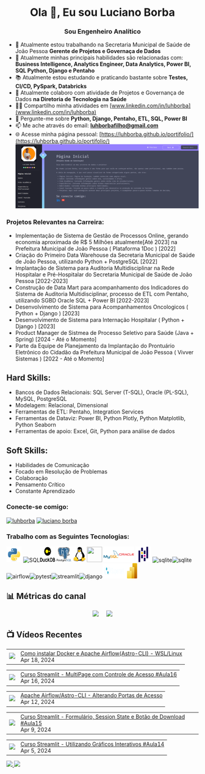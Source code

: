 <h1 align="center">Ola 👋, Eu sou Luciano Borba</h1>
<h3 align="center">Sou Engenheiro Analítico</h3>

- 🔭 Atualmente estou trabalhando na Secretaria Municipal de Saúde de João Pessoa **Gerente de Projetos e Governaça de Dados**
- 🌱 Atualmente minhas principais habilidades são relacionadas com: **Business Intelligence, Analytics Engineer, Data Analytics, Power BI, SQL Python, Django e Pentaho**
- 📚 Atualmente estou estudando e praticando bastante sobre  **Testes, CI/CD, PySpark, Databricks**
- 👯 Atualmente colaboro com atividade de Projetos e Governança de Dados **na Diretoria de Tecnologia na Saúde**
- 👨‍💻 Compartilho minha atividades em [www.linkedin.com/in/luhborba](www.linkedin.com/in/luhborba)
- 💬 Pergunte-me sobre **Python, Django, Pentaho, ETL, SQL, Power BI**
- 📫 Me ache através do email: **luhborbafilho@gmail.com**
- 🌐	Acesse minha página pessoal: [https://luhborba.github.io/portifolio/](https://luhborba.github.io/portifolio/)
![Imagem Portifolio](/assets/portifolio.png)

<h3 align="left">Projetos Relevantes na Carreira:</h3>

  -  Implementação de Sistema de Gestão de Processos Online, gerando economia aproximada de R$ 5 Milhões atualmente[Até 2023] na Prefeitura Municipal de João Pessoa ( Plataforma 1Doc ) [2022] 
  -  Criação do Primeiro Data Warehouse da Secretaria Municipal de Saúde de João Pessoa, utilizando Python + PostgreSQL [2022] 
  -  Implantação de Sistema para Auditoria Multidisciplinar na Rede Hospitalar e Pré-Hospitalar do Secretaria Municipal de Saúde de João Pessoa [2022-2023]
  -  Construção de Data Mart para acompanhamento dos Indicadores do Sistema de Auditoria Multidisciplinar, processo de ETL com Pentaho, utilizando SGBD Oracle SQL + Power BI [2022-2023]
  -  Desenvolvimento de Sistema para Acompanhamentos Oncologicos ( Python + Django ) [2023]
  -  Desenvolvimento de Sistema para Internação Hospitalar ( Python + Django ) [2023]
  -  Product Manager de Sistmea de Processo Seletivo para Saúde (Java + Spring) [2024 - Até o Momento]
  -  Parte da Equipe de Planejamento da Implantação do Prontuário Eletrônico do Cidadão da Prefeitura Municipal de João Pessoa ( Vivver Sistemas ) [2022 - Até o Momento]

## Hard Skills:
- Bancos de Dados Relacionais: SQL Server (T-SQL), Oracle (PL-SQL), MySQL, PostgreSQL
- Modelagem: Relacional, Dimensional
- Ferramentas de ETL: Pentaho, Integration Services
- Ferramentas de Dataviz: Power BI, Python Plotly, Python Matplotlib, Python Seaborn
- Ferramentas de apoio: Excel, Git, Python para análise de dados

## Soft Skills:
- Habilidades de Comunicação
- Focado em Resolução de Problemas
- Colaboração
- Pensamento Crítico
- Constante Aprendizado


<h3 align="left">Conecte-se comigo:</h3>
<p align="left">
<a href="https://linkedin.com/in/luhborba" target="blank"><img align="center" src="https://raw.githubusercontent.com/rahuldkjain/github-profile-readme-generator/master/src/images/icons/Social/linked-in-alt.svg" alt="luhborba" height="30" width="40" /></a>
<a href="https://www.youtube.com/@luhborba" target="blank"><img align="center" src="https://raw.githubusercontent.com/rahuldkjain/github-profile-readme-generator/master/src/images/icons/Social/youtube.svg" alt="luciano borba" height="30" width="40" /></a>
</p>

<h3 align="left">Trabalho com as Seguintes Tecnologias: </h3>
<p align="left"> <!-- Python--><img src="https://raw.githubusercontent.com/devicons/devicon/master/icons/python/python-original.svg" alt="python" width="40" height="40"/><!-- SQL-->  <img src="https://cdn.jsdelivr.net/gh/devicons/devicon@latest/icons/azuresqldatabase/azuresqldatabase-original.svg"  alt="SQL" width="40" height="40"/><!--DuckDB--><img src="assets/duckdb.png" alt="streamlit" width="40" height="40"><!--Postgres--> <img src="https://raw.githubusercontent.com/devicons/devicon/master/icons/postgresql/postgresql-original-wordmark.svg" alt="postgresql" width="40" height="40"/><!--Linux--><img src="https://raw.githubusercontent.com/devicons/devicon/master/icons/linux/linux-original.svg" alt="linux" width="40" height="40"/><!--Docker--><img src="https://cdn.jsdelivr.net/gh/devicons/devicon@latest/icons/docker/docker-original.svg"  width="40" height="40"/><!-- MySQL-->         <img src="https://raw.githubusercontent.com/devicons/devicon/master/icons/mysql/mysql-original-wordmark.svg" alt="mysql" width="40" height="40"/><!-- Oracle--><img src="https://raw.githubusercontent.com/devicons/devicon/master/icons/oracle/oracle-original.svg" alt="oracle" width="40" height="40"/> <!--Pands--> <img src="https://raw.githubusercontent.com/devicons/devicon/2ae2a900d2f041da66e950e4d48052658d850630/icons/pandas/pandas-original.svg" alt="pandas" width="40" height="40"/> <!--SQLite-->  <img src="https://www.vectorlogo.zone/logos/sqlite/sqlite-icon.svg" alt="sqlite" width="40" height="40"/><!--SQLAlchemy--><img src="https://cdn.jsdelivr.net/gh/devicons/devicon@latest/icons/sqlalchemy/sqlalchemy-original.svg"  alt="sqlite" width="40" height="40"/><!--Airflow--><img src="https://cdn.jsdelivr.net/gh/devicons/devicon@latest/icons/apacheairflow/apacheairflow-original-wordmark.svg"   alt="airflow" width="40" height="40"/><!--Pytest--><img src="https://cdn.jsdelivr.net/gh/devicons/devicon@latest/icons/pytest/pytest-original-wordmark.svg" alt="pytest" width="40" height="40"/><!--Streamlit--><img src="https://cdn.jsdelivr.net/gh/devicons/devicon@latest/icons/streamlit/streamlit-original-wordmark.svg" alt="streamlit" width="60" height="40"/><!--Django--><img src="https://cdn.jsdelivr.net/gh/devicons/devicon@latest/icons/django/django-plain.svg" alt="django" width="40" height="40"/><!--Superset --><img src="assets/superset.png" alt="streamlit" width="60" height="40"><!--PowerBI--><img src="assets/pbi.png" alt="PBI" width="35" height="40"></p>

## 📊 Métricas do canal

<div style="display: flex; justify-content: center;">
  <div style="margin-right: 10px;">
    <a href="http://youtube.com/@luhborba?sub_confirmation=1">
      <img src="https://img.shields.io/youtube/channel/subscribers/UCN16u-GFjdNmVWlxBZvRqsQ" />
    </a>
  </div>
  <div style="margin-left: 10px;">
    <a href="http://youtube.com/@luhborba?sub_confirmation=1">
      <img src="https://img.shields.io/youtube/channel/views/UCN16u-GFjdNmVWlxBZvRqsQ" />
    </a>
  </div>
</div>

## 📺 Vídeos Recentes

<!-- YOUTUBE:START --><table><tr><td><a href="https://www.youtube.com/watch?v=MqIlhmdOep4"><img width="140px" src="https://i.ytimg.com/vi/MqIlhmdOep4/mqdefault.jpg"></a></td>
<td><a href="https://www.youtube.com/watch?v=MqIlhmdOep4">Como instalar Docker e Apache Airflow&lpar;Astro-CLI&rpar; - WSL/Linux</a><br/>Apr 18, 2024</td></tr></table>
<table><tr><td><a href="https://www.youtube.com/watch?v=OF2TcvV_AsY"><img width="140px" src="https://i.ytimg.com/vi/OF2TcvV_AsY/mqdefault.jpg"></a></td>
<td><a href="https://www.youtube.com/watch?v=OF2TcvV_AsY">Curso Streamlit - MultiPage com Controle  de Acesso #Aula16</a><br/>Apr 16, 2024</td></tr></table>
<table><tr><td><a href="https://www.youtube.com/watch?v=j5LCB-lVa2A"><img width="140px" src="https://i.ytimg.com/vi/j5LCB-lVa2A/mqdefault.jpg"></a></td>
<td><a href="https://www.youtube.com/watch?v=j5LCB-lVa2A">Apache Airflow/Astro-CLI - Alterando Portas de Acesso</a><br/>Apr 12, 2024</td></tr></table>
<table><tr><td><a href="https://www.youtube.com/watch?v=P5p0oYGPWIU"><img width="140px" src="https://i.ytimg.com/vi/P5p0oYGPWIU/mqdefault.jpg"></a></td>
<td><a href="https://www.youtube.com/watch?v=P5p0oYGPWIU">Curso Streamlit - Formulário, Session State e Botão de Download #Aula15</a><br/>Apr 9, 2024</td></tr></table>
<table><tr><td><a href="https://www.youtube.com/watch?v=4xz3Nf1_oqo"><img width="140px" src="https://i.ytimg.com/vi/4xz3Nf1_oqo/mqdefault.jpg"></a></td>
<td><a href="https://www.youtube.com/watch?v=4xz3Nf1_oqo">Curso Streamlit - Utilizando Gráficos Interativos #Aula14</a><br/>Apr 5, 2024</td></tr></table>
<!-- YOUTUBE:END -->

<div>
<a href="https://github.com/luhborba">
<img height="180em" src="https://github-readme-stats.vercel.app/api/top-langs/?username=luhborba&layout=compact&langs_count=7&theme=dracula"/>
<img height="180em" src="https://github-readme-stats.vercel.app/api?username=luhborba&show_icons=true&theme=dracula&include_all_commits=true&count_private=true"/>
</div>

